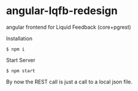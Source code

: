 angular-lqfb-redesign
=====================

angular frontend for Liquid Feedback (core+pgrest)

Installation
```
$ npm i
```
Start Server
```
$ npm start
```

By now the REST call is just a call to a local json file.
